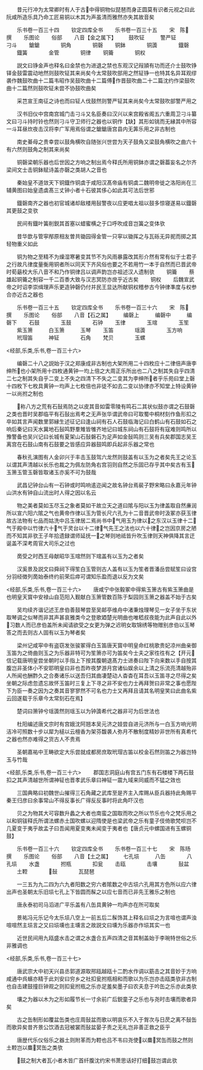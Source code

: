 <!-- { "loadSidebar": true } -->
　　昔元行冲为太常卿时有人于古中得铜物似琵琶而身正圆莫有识者元视之曰此阮咸所造乐具乃命工匠易铜以木其为声虽清而雅然亦失其故音矣




　　乐书卷一百三十四
　　钦定四库全书
　　乐书卷一百三十五
　　宋　陈　撰
　　乐图论
　　俗部
　　八音【金之属下】
　　鼓吹钲　　　警严钲　　　刁斗
　　鎗鎗　　　　铜角　　　　铜磬
　　铜鉢　　　　铜簴　　　　鐡磬
　　鐡簧　　　　金管　　　　铜律
　　铜籥　　　　铜权













　　説文曰铮金声也释名曰金禁也为进退之禁也东观汉记叚頴有功而还介士鼓吹铮铎金鼓雷震动地然则鼓吹钲其来尚矣今太常鼓吹部用之然钲铮一也特其名异耳观缪袭作魏鼓吹曲十二篇韦昭作吴鼓吹曲十二篇傅作晋鼓吹曲二十二篇沈约作梁鼓吹曲十二篇然则鼓吹钲未尝不协鼓吹曲矣










　　采芑宣王南征之诗也而曰钲人伐鼓然则警严钲其来尚矣今太常鼓吹部警严用之














　　汉书旧仪中宫南宫城门击刁斗又名臣奏曰汉兴以来宫殿省阁五六重周卫刁斗纂文曰刁斗持时铃也然则刁斗守卫师行之器也以铜作【缺】其形如铫而无縁其中所容一斗耳昼炊夜击汉将李广军用焉俗谓之鎗鎗唐宫县内无筭乐用之非古制也











　　南史綦母之贵幸尝以鼓角横吹自随张兴世尝为天子鼓角又梁鼓角横吹之曲六十有六然则鼓角之制其来尚矣













　　铜磬梁朝乐器也后世因之方响之制出焉今释氏所用铜鉢亦谓之磬葢妄名之尔齐梁间文士击铜鉢赋诗盖亦磬之类胡人之音也













　　秦始皇不道敛天下铜鐡作铜虡于咸阳汉髙帝庙有铜虡二魏明帝徙之洛阳尚在三辅黄图曰始皇遗虡髙三丈钟小者十石彼其侈心如此其可法后世邪













　　鐡磬南齐之器也初官城诸却敌楼用鼔警夜以应更唱太祖以鼓多惊寝遂易以鐡磬其更鼓之变欤














　　民间有鐡叶簧削鋭其首塞以蜡蜜横之于口呼吹成音岂簧之变体欤














　　昔华歆与管寜邴原相友曽共锄园得金管一只寜以锄挥之与瓦砾无异抳而掷之其轻物重义如此














　　铜为物之至精不为燥湿寒暑变其节不为风雨暴露改其形介然有常有似于士君子之行故凡律度量衡用铜者所以同天下齐风俗也要之不若用竹一本于自然而已晋武帝时荀朂校大乐八音不和乃作铜律吕以调声韵岂亦祖述汉人遗制欤
　　铜籥
　　蔡雄起铜籥之制容一千二百黍大致与汉志冥防亦庻乎近古矣
　　铜权
　　后魏宣武帝之时诏李崇缉理声乐更造钟磬仍付并民王显达所献铜权稽参古今钟律凖度与权参合亦近古之器也











　　乐书卷一百三十五
　　钦定四库全书
　　乐书卷一百三十六
　　宋　陈　撰
　　乐图论
　　俗部
　　八音【石之属】
　　编磬上　　　编磬中　　　编磬下
　　石鼓　　　　玉鼓　　　　石钟
　　玉律　　　　玉琯　　　　玉笙
　　紫玉箫　　　白玉箫　　　玉琴
　　玉笛　　　　瑶簴　　　　玉方响
　　玳瑁笛　　　神钲　　　　石角
　　梵贝　　　　玉螺



<经部,乐类,乐书,卷一百三十六>








　　编磬二十八之説始于汉之郑康成非古制也大架所用二十四枚应十二律倍声唐李绅所也小架所用十四枚通黄钟一均上倍之大周正乐所出也二八之制其失自乎四清二七之制其失自乎二变上不失之四清下不失之二变其为李绅所者乎乐苑曰堂上磬十四枚下七枚具黄钟一均声上七枚倍也非徒不如去二变以协律亦不知堂上特设黄钟一以尚拊之制也








　　称八方之荒有石鼔焉防之以皮其音如雷零陵有鸣石二其状似鼓亦谓之石鼓磬之类也晋时吴郡临平有石鼔出焉考之无声张华谓武帝曰可取蜀中桐材刻作鱼形扣之卒如其言声闻数里郭縁生述征记曰逢山祠有石人石鼓临海记曰白鹤山有石鼓如石之响后秦记曰天水冀地石鼔鸣野羣雉皆雊齐地记曰城东祠山有石鼓将有寇难则鸣所以豫警备也吴兴记曰长城有夏架山石鼔磐石为足声如金鼔鸣则三吴有兵矣郡国志吴王离宫在石鼓山南有石鼓要之皆感应异器鼓鸣即兵起非乐器之常也






















　　春秋孔演图有人金卯兴于丰击玉鼓驾六龙然则鼓盖有以玉为之者矣先王之论玉以谓其声清越以长乐也裁之为佩左防角右宫羽则自然之乐固已存乎其中矣古有玉玉箫玉管玉磬皆取诸玉亦奚不可为鼓哉











　　武昌记钟台山有一石钟或时鸣响逺迩闻之故名钟台焉裴子野宋略曰永嘉元年钟山洪水有钟自山流出时人得之因以名云













　　物之美者莫如玉尽玉之象者莫如干故立天之道曰隂与阳以玉为律盖取自然亷润所以宣六阳六隂之气也黄帝作律以玉为管长尺六孔为十二音晋武帝时汲冢亦获玉律故古法物有七品而姑洗中吕玉律居二焉尚书中气用玉为律以之东汉以玉律十二气于殿中以竹律六十气于灵台以十二律气先王之法也以六十律之岂因京房之陋而不知其非欤王子年拾遗録谓师延抚一之琴则地祗皆升吹玉律则天神俱降其言迂诞盖不深考周官大司乐之过也






















　　啇受之时西王母献昭华玉琯然则下琯盖有以玉为之者矣














　　汉奚景及説文曰舜祠下得笙白玉管则古人盖有以玉为笙者晋潘岳尝赋笙曰设宫分羽经徴列啇始泰终约前荣后瘁可谓知乐盈而退以反为文矣





<经部,乐类,乐书,卷一百三十六>
　　唐咸宁中张毅冢中得紫玉箫古有紫玉箫曲是也明皇天寳中安禄山自范阳入觐献白玉箫管数百陈于梨园则玉箫之器盖不始于古矣





















　　吴均续齐谐记述王彦伯善鼓琴尝至吴邮亭维舟中渚秉烛理琴见一女子坐于东状取琴调之似琴而非其声甚哀雅类今之登歌廼楚光明曲也唯嵇叔夜能为此声自此以外习数人而已彦伯盖所未闻请欲受之女更为弹之迟明女取锦绣等物赠别彦伯以玉琴答之而去则古人固有以玉为琴者矣










　　梁州记咸寜中有盗窃发张骏冢得白玉笛唐天寳中明皇命红桃歌贵妃凉州曲亲御玉笛为之倚曲则玉之为乐器非特可为笙箫亦可为笛矣今士夫之家徃徃有之【开元信记载唐明皇尝坐朝时以手指上下按其腹朝退髙力士进奏曰陛下向来数以手自按其腹岂非圣体小不安耶明皇曰非也吾昨夜梦游月宫诸仙娱余以上清之乐流亮清越殆非人所闻也酬酢久之合奏诸乐以送吾归其曲凄楚动人杳杳在耳吾以玉笛寻之尽得之矣坐朝之际虑忽遗忘故怀玉笛时三复上下寻之非不安也力士再拜贺曰非常之事也愿陛下为臣一奏之因为之奏其音寥寥然不可名也力士又再拜且请其名明皇笑曰此曲名紫云回遂载于乐章今太常刻石在焉】








　　楚词曰箫钟兮瑶簴然则瑶玉以为钟簴希代之器非可为后世法也














　　杜阳编述唐文宗时有宫娥沈阿翘本吴元济之妓尝自进元济所与一白玉方响光明洁冷可照数十步以犀为槌以云檀香为架芬馥袭人弥月不散制度精妙非世所有真希代之器也然亦难得之货古人不贵焉












　　圣朝嘉祐中王畴欲定大乐尝就成都房庶取玳瑁古笛以校金石然则笛之为器岂特玉与竹哉






<经部,乐类,乐书,卷一百三十六>
　　郡国志洞庭山有宫五门东有石楼楼下两石鼓扣之其声清越世所谓神钲也晋孝武乐章曰神钲一震九域来同威而不猛之效也





















　　三国典略曰初魏世山摧得三石角藏之武库至是齐主入库赐从臣兵器持此角赐平秦王归彦曰余事常山不得反事长广得反反事时将此角吓汉也













　　贝之为物其大可容数升蠡之大者也南蛮之国取而吹之所以节乐也今之梵乐用之以和铜钹释氏所谓法螺赤土国吹螺以迎隋使是也梁武帝之乐有童子伎倚歌梵呗岂不几夏变于夷乎故孟子曰吾闻用夏变夷未闻变于夷者也【唐贞元中螺国进有玉螺铜鼓】


　　乐书卷一百三十六
　　钦定四库全书
　　乐书卷一百三十七
　　宋　陈旸　撰
　　乐图论
　　俗部
　　八音【土之属】
　　七孔埙　　　八缶　　　　八孔埙
　　水盏　　　　拊瓶　　　　扣瓮
　　击瓯　　　　击壤　　　　鼔盆
　　土鞚　　　　鼔　　　　瓦琵琶














　　一三五为九二四为六九者阳数之穷六者隂数之中古埙六孔用其方色所以应六律出声也圣朝太乐旧埙七孔上下皆圆而髹之以应七音而已非先王雅乐之制也












　　唐永泰初司马滔进广平乐盖有八缶具黄钟一均声亦在所可取矣














　　景祐冯元乐记今太乐埙八空上一前五后二髹饰其上释名曰埙之为言喧也谓声浊喧喧然主埙言之又曰埙壎也主壎言之故説文曰壎为乐器亦作埙其实一也












　　近世民间用九瓯盛水击之谓之水盏合五声四清之音其制盖始于李琬特世俗之乐非雅调也






<经部,乐类,乐书,卷一百三十七>








　　唐武宗大中初天兴县丞郭道源取邢瓯越瓯十二酌水作调以筯击之其音妙于方响咸通中呉蠙亦精于此刘安曰穷乡之社扣瓮拊瓶相和而歌以为乐岂亦击瓯类欤非古制也自击建鼓撞巨钟观之则扣瓮拊瓶之乐亦足羞矣墨子曰农夫息于吟缶之乐亦此类欤











　　壤之为器以木为之形如履节长一寸余前广后鋭童子之乐也与尧时击壤而歌者异矣














　　古之缶制形如覆盆缶类也庄周鼔盆而歌以明哀乐不入于胷次与日昃之离不鼔缶而歌异矣昔齐景公饮酒去冠被裳而鼔盆晏子责之无礼岂非善正救之臣乎












　　唐歴代乐仪俗乐之器土则附革而为鞚也吕不韦曰尧使以麋冥缶而鼓之然则土鞚岂以麋冥缶之类欤













　　鼓之制大者瓦小者木皆广首纤腹沈约宋书萧思话好打细鼓岂谓此欤














